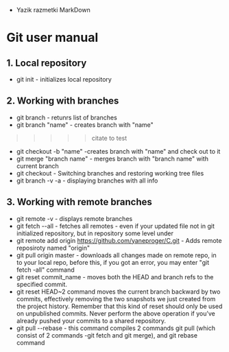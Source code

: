 * Yazik razmetki MarkDown
# Git user manual
## 1. Local repository
* git init - initializes local repository
## 2. Working with branches
* git branch - retunrs list of branches
* git branch "name" - creates branch with "name"
>>>>>citate to test
* git checkout -b "name" -creates branch with "name" and check out  to it
* git merge "branch name" - merges branch with "branch name" with current branch
* git checkout - Switching branches and restoring working tree files
* git branch -v -a - displaying branches with all info
## 3. Working with remote branches
* git remote -v - displays remote branches
* git fetch --all - fetches all remotes - even if your updated file not in git initialized repository, but in repository some level under
* git remote add origin https://github.com/yaneproger/C.git - Adds remote reposiroty named "origin"
* git pull origin master - downloads all changes made on remote repo, in to your local repo, before this, if you got an error, you may enter "git fetch -all" command
* git reset commit_name - moves both the HEAD and branch refs to the specified commit.
* git reset HEAD~2 command moves the current branch backward by two commits, effectively removing the two snapshots we just created from the project history. Remember that this kind of reset should only be used on unpublished commits. Never perform the above operation if you’ve already pushed your commits to a shared repository.
* git pull --rebase - this command compiles 2 commands git pull (which consist of 2 commands -git fetch and git merge), and git rebase command

  

  







